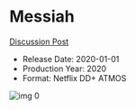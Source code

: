 # Messiah

[Discussion Post](https://www.avsforum.com/threads/bass-eq-for-filtered-movies.2995212/post-59048738)

* Release Date: 2020-01-01
* Production Year: 2020
* Format: Netflix DD+ ATMOS

![img 0](https://i.imgur.com/2MVMcD7.jpg)

